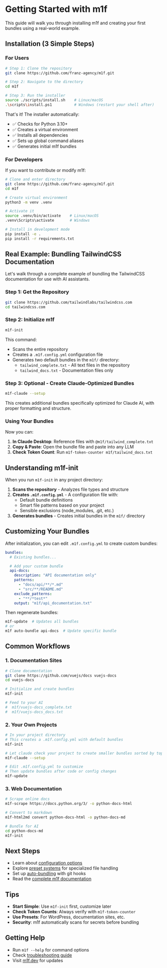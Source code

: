 # Getting Started with m1f

This guide will walk you through installing m1f and creating your first bundles
using a real-world example.

## Installation (3 Simple Steps)

### For Users

```bash
# Step 1: Clone the repository
git clone https://github.com/franz-agency/m1f.git

# Step 2: Navigate to the directory
cd m1f

# Step 3: Run the installer
source ./scripts/install.sh    # Linux/macOS
.\scripts\install.ps1          # Windows (restart your shell after)
```

That's it! The installer automatically:

- ✅ Checks for Python 3.10+
- ✅ Creates a virtual environment
- ✅ Installs all dependencies
- ✅ Sets up global command aliases
- ✅ Generates initial m1f bundles

### For Developers

If you want to contribute or modify m1f:

```bash
# Clone and enter directory
git clone https://github.com/franz-agency/m1f.git
cd m1f

# Create virtual environment
python3 -m venv .venv

# Activate it
source .venv/bin/activate    # Linux/macOS
.venv\Scripts\activate       # Windows

# Install in development mode
pip install -e .
pip install -r requirements.txt
```

## Real Example: Bundling TailwindCSS Documentation

Let's walk through a complete example of bundling the TailwindCSS documentation
for use with AI assistants.

### Step 1: Get the Repository

```bash
git clone https://github.com/tailwindlabs/tailwindcss.com
cd tailwindcss.com
```

### Step 2: Initialize m1f

```bash
m1f-init
```

This command:

- Scans the entire repository
- Creates a `.m1f.config.yml` configuration file
- Generates two default bundles in the `m1f/` directory:
  - `tailwind_complete.txt` - All text files in the repository
  - `tailwind_docs.txt` - Documentation files only

### Step 3: Optional - Create Claude-Optimized Bundles

```bash
m1f-claude --setup
```

This creates additional bundles specifically optimized for Claude AI, with
proper formatting and structure.

### Using Your Bundles

Now you can:

1. **In Claude Desktop**: Reference files with `@m1f/tailwind_complete.txt`
2. **Copy & Paste**: Open the bundle file and paste into any LLM
3. **Check Token Count**: Run `m1f-token-counter m1f/tailwind_docs.txt`

## Understanding m1f-init

When you run `m1f-init` in any project directory:

1. **Scans the repository** - Analyzes file types and structure
2. **Creates `.m1f.config.yml`** - A configuration file with:
   - Default bundle definitions
   - Smart file patterns based on your project
   - Sensible exclusions (node_modules, .git, etc.)
3. **Generates bundles** - Creates initial bundles in the `m1f/` directory

## Customizing Your Bundles

After initialization, you can edit `.m1f.config.yml` to create custom bundles:

```yaml
bundles:
  # Existing bundles...

  # Add your custom bundle
  api-docs:
    description: "API documentation only"
    patterns:
      - "docs/api/**/*.md"
      - "src/**/README.md"
    exclude_patterns:
      - "**/*test*"
    output: "m1f/api_documentation.txt"
```

Then regenerate bundles:

```bash
m1f-update  # Updates all bundles
# or
m1f auto-bundle api-docs  # Update specific bundle
```

## Common Workflows

### 1. Documentation Sites

```bash
# Clone documentation
git clone https://github.com/vuejs/docs vuejs-docs
cd vuejs-docs

# Initialize and create bundles
m1f-init

# Feed to your AI
#  m1f/vuejs-docs_complete.txt
#  m1f/vuejs-docs_docs.txt
```

### 2. Your Own Projects

```bash
# In your project directory
# This creates a .m1f.config.yml with default bundles
m1f-init

# Let claude check your project to create smaller bundles sorted by topics
m1f-claude --setup

# Edit .m1f.config.yml to customize
# Then update bundles after code or config changes
m1f-update
```

### 3. Web Documentation

```bash
# Scrape online docs
m1f-scrape https://docs.python.org/3/ -o python-docs-html

# Convert to markdown
m1f-html2md convert python-docs-html -o python-docs-md

# Bundle for AI
cd python-docs-md
m1f-init
```

## Next Steps

- Learn about [configuration options](./25_m1f_config_examples.md)
- Explore [preset systems](./10_m1f_presets.md) for specialized file handling
- Set up [auto-bundling](./20_auto_bundle_guide.md) with git hooks
- Read the [complete m1f documentation](./00_m1f.md)

## Tips

- **Start Simple**: Use `m1f-init` first, customize later
- **Check Token Counts**: Always verify with `m1f-token-counter`
- **Use Presets**: For WordPress, documentation sites, etc.
- **Security**: m1f automatically scans for secrets before bundling

## Getting Help

- Run `m1f --help` for command options
- Check [troubleshooting guide](./03_troubleshooting.md)
- Visit [m1f.dev](https://m1f.dev) for updates
